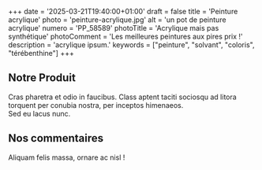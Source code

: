 +++
date = '2025-03-21T19:40:00+01:00'
draft = false
title = 'Peinture acrylique'
photo = 'peinture-acrylique.jpg'
alt = 'un pot de peinture acrylique'
numero = 'PP_58589'
photoTitle = 'Acrylique mais pas synthétique'
photoComment = 'Les meilleures peintures aux pires prix !'
description = 'acrylique ipsum.'
keywords = ["peinture", "solvant", "coloris", "térébenthine"]
+++

## Notre Produit
Cras pharetra et odio in faucibus. Class aptent taciti sociosqu ad litora torquent per conubia nostra, per inceptos himenaeos.  
Sed eu lacus nunc. 

## Nos commentaires
Aliquam felis massa, ornare ac nisl !